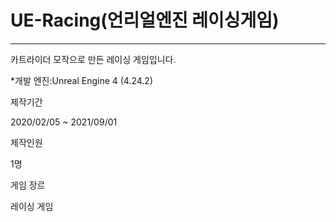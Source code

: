 # UE-Racing(언리얼엔진 레이싱게임)
---
카트라이더 모작으로 만든 레이싱 게임입니다.

*개발 엔진:Unreal Engine 4 (4.24.2)

제작기간​

2020/02/05 ~ 2021/09/01​


제작인원​

1명​

게임 장르​

레이싱 게임​


